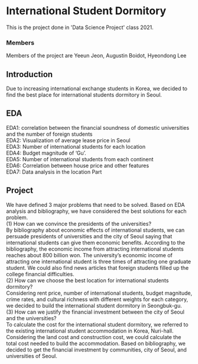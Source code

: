 # International Student Dormitory
This is the project done in 'Data Science Project' class 2021.
### Members
Members of the project are Yeeun Jeon, Augustin Boidot, Hyeondong Lee

## Introduction
Due to increasing international exchange students in Korea, we decided to find the best place for international students dormitory in Seoul. 

## EDA
EDA1: correlation between the financial soundness of domestic universities and the number of foreign students<br/>
EDA2: Visualization of average lease price in Seoul<br/>
EDA3: Number of international students for each location<br/>
EDA4: Budget magnitude of ‘Gu’. <br/>
EDA5: Number of international students from each continent<br/>
EDA6: Correlation between house price and other features<br/>
EDA7: Data analysis in the location Part

## Project
We have defined 3 major problems that need to be solved. Based on EDA analysis and bibliography, we have considered the best solutions for each problem. <br/>
(1) How can we convince the presidents of the universities?<br/>
By bibliography about economic effects of international students, we can persuade presidents of universities and the city of Seoul saying that international students can give them economic benefits. According to the bibliography, the economic income from attracting international students reaches about 800 billion won. The university’s economic income of attracting one international student is three times of attracting one graduate student. We could also find news articles that foreign students filled up the college financial difficulties. <br/>
(2) How can we choose the best location for international students dormitory?<br/>
Considering rent price, number of international students, budget magnitude, crime rates, and cultural richness with different weights for each category, we decided to build the international student dormitory in Seongbuk-gu.<br/>
(3) How can we justify the financial investment between the city of Seoul and the universities?<br/>
To calculate the cost for the international student dormitory, we referred to the existing international student accommodation in Korea, Nuri-hall. Considering the land cost and construction cost, we could calculate the total cost needed to build the accommodation. Based on bibliography, we decided to get the financial investment by communities, city of Seoul, and universities of Seoul. 
